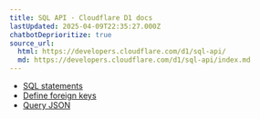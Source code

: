 ```yaml
---
title: SQL API · Cloudflare D1 docs
lastUpdated: 2025-04-09T22:35:27.000Z
chatbotDeprioritize: true
source_url:
  html: https://developers.cloudflare.com/d1/sql-api/
  md: https://developers.cloudflare.com/d1/sql-api/index.md
---
```


* [SQL statements](https://developers.cloudflare.com/d1/sql-api/sql-statements/)
* [Define foreign keys](https://developers.cloudflare.com/d1/sql-api/foreign-keys/)
* [Query JSON](https://developers.cloudflare.com/d1/sql-api/query-json/)
